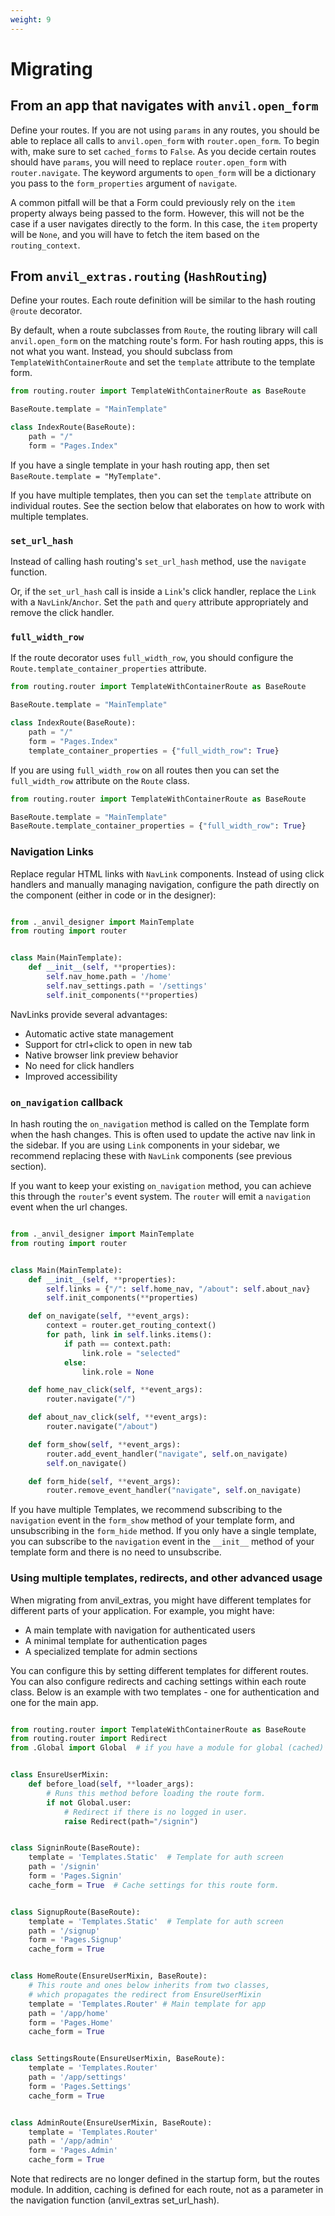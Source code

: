 ```yaml
---
weight: 9
---
```


# Migrating

## From an app that navigates with `anvil.open_form`

Define your routes. If you are not using `params` in any routes, you should be able to replace all calls to `anvil.open_form` with `router.open_form`. To begin with, make sure to set `cached_forms` to `False`. As you decide certain routes should have `params`, you will need to replace `router.open_form` with `router.navigate`. The keyword arguments to `open_form` will be a dictionary you pass to the `form_properties` argument of `navigate`.

A common pitfall will be that a Form could previously rely on the `item` property always being passed to the form. However, this will not be the case if a user navigates directly to the form. In this case, the `item` property will be `None`, and you will have to fetch the item based on the `routing_context`.

## From `anvil_extras.routing` (`HashRouting`)

Define your routes. Each route definition will be similar to the hash routing `@route` decorator.

By default, when a route subclasses from `Route`, the routing library will call `anvil.open_form` on the matching route's form. For hash routing apps, this is not what you want. Instead, you should subclass from `TemplateWithContainerRoute` and set the `template` attribute to the template form.

```python
from routing.router import TemplateWithContainerRoute as BaseRoute

BaseRoute.template = "MainTemplate"

class IndexRoute(BaseRoute):
    path = "/"
    form = "Pages.Index"
```

If you have a single template in your hash routing app, then set `BaseRoute.template = "MyTemplate"`.

If you have multiple templates, then you can set the `template` attribute on individual routes. See the section below that elaborates on how to work with multiple templates.

### `set_url_hash`

Instead of calling hash routing's `set_url_hash` method, use the `navigate` function.

Or, if the `set_url_hash` call is inside a `Link`'s click handler, replace the `Link` with a `NavLink`/`Anchor`. Set the `path` and `query` attribute appropriately and remove the click handler.

### `full_width_row`

If the route decorator uses `full_width_row`, you should configure the `Route.template_container_properties` attribute.

```python
from routing.router import TemplateWithContainerRoute as BaseRoute

BaseRoute.template = "MainTemplate"

class IndexRoute(BaseRoute):
    path = "/"
    form = "Pages.Index"
    template_container_properties = {"full_width_row": True}
```

If you are using `full_width_row` on all routes then you can set the `full_width_row` attribute on the `Route` class.

```python
from routing.router import TemplateWithContainerRoute as BaseRoute

BaseRoute.template = "MainTemplate"
BaseRoute.template_container_properties = {"full_width_row": True}

```

### Navigation Links

Replace regular HTML links with `NavLink` components. Instead of using click handlers and manually managing navigation, configure the path directly on the component (either in code or in the designer):

```python

from ._anvil_designer import MainTemplate
from routing import router


class Main(MainTemplate):
    def __init__(self, **properties):
        self.nav_home.path = '/home'
        self.nav_settings.path = '/settings'
        self.init_components(**properties)

```

NavLinks provide several advantages:
- Automatic active state management
- Support for ctrl+click to open in new tab
- Native browser link preview behavior
- No need for click handlers
- Improved accessibility


### `on_navigation` callback

In hash routing the `on_navigation` method is called on the Template form when the hash changes. This is often used to update the active nav link in the sidebar. If you are using `Link` components in your sidebar, we recommend replacing these with `NavLink` components (see previous section).

If you want to keep your existing `on_navigation` method, you can achieve this through the `router`'s event system. The `router` will emit a `navigation` event when the url changes.

```python

from ._anvil_designer import MainTemplate
from routing import router


class Main(MainTemplate):
    def __init__(self, **properties):
        self.links = {"/": self.home_nav, "/about": self.about_nav}
        self.init_components(**properties)

    def on_navigate(self, **event_args):
        context = router.get_routing_context()
        for path, link in self.links.items():
            if path == context.path:
                link.role = "selected"
            else:
                link.role = None

    def home_nav_click(self, **event_args):
        router.navigate("/")

    def about_nav_click(self, **event_args):
        router.navigate("/about")

    def form_show(self, **event_args):
        router.add_event_handler("navigate", self.on_navigate)
        self.on_navigate()

    def form_hide(self, **event_args):
        router.remove_event_handler("navigate", self.on_navigate)

```

If you have multiple Templates, we recommend subscribing to the `navigation` event in the `form_show` method of your template form, and unsubscribing in the `form_hide` method. If you only have a single template, you can subscribe to the `navigation` event in the `__init__` method of your template form and there is no need to unsubscribe.

### Using multiple templates, redirects, and other advanced usage

When migrating from anvil_extras, you might have different templates for different parts of your application. For example, you might have:
- A main template with navigation for authenticated users
- A minimal template for authentication pages
- A specialized template for admin sections

You can configure this by setting different templates for different routes. You can also configure redirects and caching settings within each route class. Below is an example with two templates - one for authentication and one for the main app.

```python

from routing.router import TemplateWithContainerRoute as BaseRoute
from routing.router import Redirect
from .Global import Global  # if you have a module for global (cached) variables


class EnsureUserMixin:
    def before_load(self, **loader_args):
        # Runs this method before loading the route form.
        if not Global.user:
            # Redirect if there is no logged in user.
            raise Redirect(path="/signin")


class SigninRoute(BaseRoute):
    template = 'Templates.Static'  # Template for auth screen
    path = '/signin'
    form = 'Pages.Signin'
    cache_form = True  # Cache settings for this route form.


class SignupRoute(BaseRoute):
    template = 'Templates.Static'  # Template for auth screen
    path = '/signup'
    form = 'Pages.Signup'
    cache_form = True


class HomeRoute(EnsureUserMixin, BaseRoute):
    # This route and ones below inherits from two classes,
    # which propagates the redirect from EnsureUserMixin
    template = 'Templates.Router' # Main template for app
    path = '/app/home'
    form = 'Pages.Home'
    cache_form = True


class SettingsRoute(EnsureUserMixin, BaseRoute):
    template = 'Templates.Router'
    path = '/app/settings'
    form = 'Pages.Settings'
    cache_form = True


class AdminRoute(EnsureUserMixin, BaseRoute):
    template = 'Templates.Router'
    path = '/app/admin'
    form = 'Pages.Admin'
    cache_form = True

```

Note that redirects are no longer defined in the startup form, but the routes module. In addition, caching is defined for each route, not as a parameter in the navigation function (anvil_extras set_url_hash).
